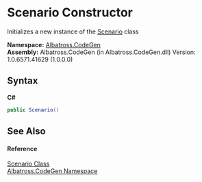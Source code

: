 # Scenario Constructor 
 

Initializes a new instance of the <a href="2397f98f-acb4-76c0-a417-d18803a243d8">Scenario</a> class

**Namespace:**&nbsp;<a href="15cf6e12-be6a-9747-9980-acf9dcacbf1a">Albatross.CodeGen</a><br />**Assembly:**&nbsp;Albatross.CodeGen (in Albatross.CodeGen.dll) Version: 1.0.6571.41629 (1.0.0.0)

## Syntax

**C#**<br />
``` C#
public Scenario()
```


## See Also


#### Reference
<a href="2397f98f-acb4-76c0-a417-d18803a243d8">Scenario Class</a><br /><a href="15cf6e12-be6a-9747-9980-acf9dcacbf1a">Albatross.CodeGen Namespace</a><br />